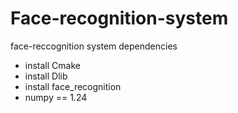 # Face-recognition-system
face-reccognition system 
dependencies 
* install Cmake
* install Dlib
* install face_recognition
* numpy == 1.24

